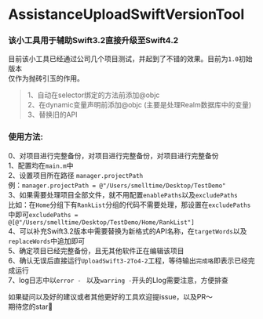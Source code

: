 # AssistanceUploadSwiftVersionTool
### 该小工具用于辅助Swift3.2直接升级至Swift4.2  
目前该小工具已经通过公司几个项目测试，并起到了不错的效果。目前为`1.0`初始版本  
仅作为抛砖引玉的作用。
> 1、自动在selector绑定的方法前添加@objc  
> 2、在dynamic变量声明前添加@objc (主要是处理Realm数据库中的变量)  
> 3、替换旧的API

### 使用方法:
0、对项目进行完整备份，对项目进行完整备份，对项目进行完整备份  
1、配置均在`main.m`中  
2、设置项目所在路径 `manager.projectPath`  
例：`manager.projectPath = @"/Users/smelltime/Desktop/TestDemo"`  
3、如果需要处理项目全部文件，就不用配置`enablePaths`以及`excludePaths`  
比如：在`Home`分组下有`RankList`分组的代码不需要处理，那设置在`excludePaths` 中即可`excludePaths = @[@"/Users/smelltime/Desktop/TestDemo/Home/RankList"]`   
4、可以补充Swift3.2版本中需要替换为新格式的API名称，在`targetWords`以及`replaceWords`中追加即可  
5、确定项目已经完整备份，且无其他软件正在编辑该项目  
6、确认无误后直接运行`UploadSwift3-2To4-2`工程，等待输出`完成咯`即表示已经完成运行  
7、log日志中以`error - ` 以及`warring -`开头的Llog需要注意，方便排查  

如果疑问以及好的建议或者其他更好的工具欢迎提issue，以及PR～  
期待您的star👏


